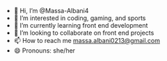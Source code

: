 - 👋 Hi, I’m @Massa-Albani4
- 👀 I’m interested in coding, gaming, and sports
- 🌱 I’m currently learning front end development
- 💞️ I’m looking to collaborate on front end projects
- 📫 How to reach me massa.albani0213@gmail.com
- 😄 Pronouns: she/her


<!---
Massa-Albani4/Massa-Albani4 is a ✨ special ✨ repository because its `README.md` (this file) appears on your GitHub profile.
You can click the Preview link to take a look at your changes.
--->
